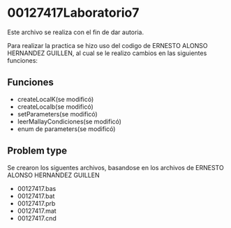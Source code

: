 # 00127417Laboratorio7

Este archivo se realiza con el fin de dar autoria.

Para realizar la practica se hizo uso del codigo de ERNESTO ALONSO HERNANDEZ GUILLEN, 
al cual se le realizo cambios en las siguientes funciones:

## Funciones

* createLocalK(se modificó)
* createLocalb(se modificó)
* setParameters(se modificó)
* leerMallayCondiciones(se modificó)
* enum de parameters(se modificó)

## Problem type

Se crearon los siguentes archivos, basandose en los archivos de ERNESTO ALONSO HERNANDEZ GUILLEN

* 00127417.bas
* 00127417.bat
* 00127417.prb
* 00127417.mat
* 00127417.cnd

